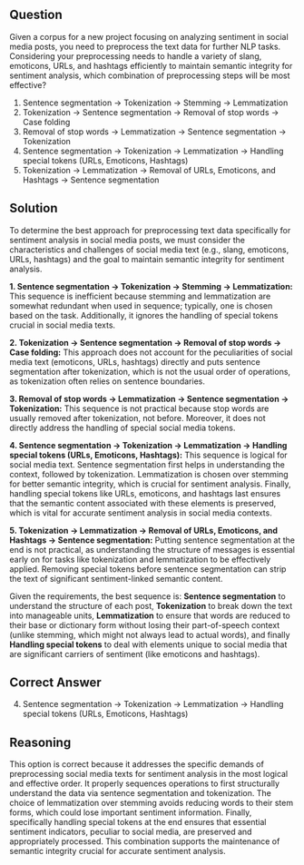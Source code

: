 ## Question

Given a corpus for a new project focusing on analyzing sentiment in social media posts, you need to preprocess the text data for further NLP tasks. Considering your preprocessing needs to handle a variety of slang, emoticons, URLs, and hashtags efficiently to maintain semantic integrity for sentiment analysis, which combination of preprocessing steps will be most effective?

1. Sentence segmentation -> Tokenization -> Stemming -> Lemmatization
2. Tokenization -> Sentence segmentation -> Removal of stop words -> Case folding
3. Removal of stop words -> Lemmatization -> Sentence segmentation -> Tokenization
4. Sentence segmentation -> Tokenization -> Lemmatization -> Handling special tokens (URLs, Emoticons, Hashtags)
5. Tokenization -> Lemmatization -> Removal of URLs, Emoticons, and Hashtags -> Sentence segmentation

## Solution

To determine the best approach for preprocessing text data specifically for sentiment analysis in social media posts, we must consider the characteristics and challenges of social media text (e.g., slang, emoticons, URLs, hashtags) and the goal to maintain semantic integrity for sentiment analysis.

**1. Sentence segmentation -> Tokenization -> Stemming -> Lemmatization:**
This sequence is inefficient because stemming and lemmatization are somewhat redundant when used in sequence; typically, one is chosen based on the task. Additionally, it ignores the handling of special tokens crucial in social media texts.

**2. Tokenization -> Sentence segmentation -> Removal of stop words -> Case folding:**
This approach does not account for the peculiarities of social media text (emoticons, URLs, hashtags) directly and puts sentence segmentation after tokenization, which is not the usual order of operations, as tokenization often relies on sentence boundaries.

**3. Removal of stop words -> Lemmatization -> Sentence segmentation -> Tokenization:**
This sequence is not practical because stop words are usually removed after tokenization, not before. Moreover, it does not directly address the handling of special social media tokens.

**4. Sentence segmentation -> Tokenization -> Lemmatization -> Handling special tokens (URLs, Emoticons, Hashtags):**
This sequence is logical for social media text. Sentence segmentation first helps in understanding the context, followed by tokenization. Lemmatization is chosen over stemming for better semantic integrity, which is crucial for sentiment analysis. Finally, handling special tokens like URLs, emoticons, and hashtags last ensures that the semantic content associated with these elements is preserved, which is vital for accurate sentiment analysis in social media contexts.

**5. Tokenization -> Lemmatization -> Removal of URLs, Emoticons, and Hashtags -> Sentence segmentation:**
Putting sentence segmentation at the end is not practical, as understanding the structure of messages is essential early on for tasks like tokenization and lemmatization to be effectively applied. Removing special tokens before sentence segmentation can strip the text of significant sentiment-linked semantic content.

Given the requirements, the best sequence is:
**Sentence segmentation** to understand the structure of each post, **Tokenization** to break down the text into manageable units, **Lemmatization** to ensure that words are reduced to their base or dictionary form without losing their part-of-speech context (unlike stemming, which might not always lead to actual words), and finally **Handling special tokens** to deal with elements unique to social media that are significant carriers of sentiment (like emoticons and hashtags).
 
## Correct Answer

4. Sentence segmentation -> Tokenization -> Lemmatization -> Handling special tokens (URLs, Emoticons, Hashtags)

## Reasoning

This option is correct because it addresses the specific demands of preprocessing social media texts for sentiment analysis in the most logical and effective order. It properly sequences operations to first structurally understand the data via sentence segmentation and tokenization. The choice of lemmatization over stemming avoids reducing words to their stem forms, which could lose important sentiment information. Finally, specifically handling special tokens at the end ensures that essential sentiment indicators, peculiar to social media, are preserved and appropriately processed. This combination supports the maintenance of semantic integrity crucial for accurate sentiment analysis.
